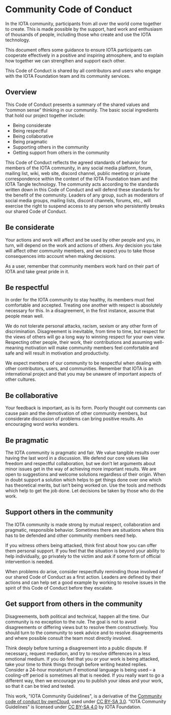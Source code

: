 # Community Code of Conduct

In the IOTA community, participants from all over the world come together to create. This is made possible by the
support, hard work and enthusiasm of thousands of people, including those who create and use the IOTA technology.

This document offers some guidance to ensure IOTA participants can cooperate effectively in a positive and inspiring
atmosphere, and to explain how together we can strengthen and support each other.

This Code of Conduct is shared by all contributors and users who engage with the IOTA Foundation team and its community
services.

## Overview

This Code of Conduct presents a summary of the shared values and “common sense” thinking in our community. The basic
social ingredients that hold our project together include:

- Being considerate
- Being respectful
- Being collaborative
- Being pragmatic
- Supporting others in the community
- Getting support from others in the community

This Code of Conduct reflects the agreed standards of behavior for members of the IOTA community, in any social media
platform, forum, mailing list, wiki, web site, discord channel, public meeting or private correspondence within the
context of the IOTA Foundation team and the IOTA Tangle technology. The community acts according to the standards
written down in this Code of Conduct and will defend these standards for the benefit of the community. Leaders of any
group, such as moderators of social media groups, mailing lists, discord channels, forums, etc., will exercise the right
to suspend access to any person who persistently breaks our shared Code of Conduct.

## Be considerate

Your actions and work will affect and be used by other people and you, in turn, will depend on the work and actions of
others. Any decision you take will affect other community members, and we expect you to take those consequences into
account when making decisions.

As a user, remember that community members work hard on their part of IOTA and take great pride in it.

## Be respectful

In order for the IOTA community to stay healthy, its members must feel comfortable and accepted. Treating one another
with respect is absolutely necessary for this. In a disagreement, in the first instance, assume that people mean well.

We do not tolerate personal attacks, racism, sexism or any other form of discrimination. Disagreement is inevitable,
from time to time, but respect for the views of others will go a long way to winning respect for your own view.
Respecting other people, their work, their contributions and assuming well-meaning motivation will make community
members feel comfortable and safe and will result in motivation and productivity.

We expect members of our community to be respectful when dealing with other contributors, users, and communities.
Remember that IOTA is an international project and that you may be unaware of important aspects of other cultures.

## Be collaborative

Your feedback is important, as is its form. Poorly thought out comments can cause pain and the demotivation of other
community members, but considerate discussion of problems can bring positive results. An encouraging word works wonders.

## Be pragmatic

The IOTA community is pragmatic and fair. We value tangible results over having the last word in a discussion. We defend
our core values like freedom and respectful collaboration, but we don’t let arguments about minor issues get in the way
of achieving more important results. We are open to suggestions and welcome solutions regardless of their origin. When
in doubt support a solution which helps to get things done over one which has theoretical merits, but isn’t being worked
on. Use the tools and methods which help to get the job done. Let decisions be taken by those who do the work.

## Support others in the community

The IOTA community is made strong by mutual respect, collaboration and pragmatic, responsible behavior. Sometimes there
are situations where this has to be defended and other community members need help.

If you witness others being attacked, think first about how you can offer them personal support. If you feel that the
situation is beyond your ability to help individually, go privately to the victim and ask if some form of official
intervention is needed.

When problems do arise, consider respectfully reminding those involved of our shared Code of Conduct as a first action.
Leaders are defined by their actions and can help set a good example by working to resolve issues in the spirit of this
Code of Conduct before they escalate.

## Get support from others in the community

Disagreements, both political and technical, happen all the time. Our community is no exception to the rule. The goal is
not to avoid disagreements or differing views but to resolve them constructively. You should turn to the community to
seek advice and to resolve disagreements and where possible consult the team most directly involved.

Think deeply before turning a disagreement into a public dispute. If necessary, request mediation, and try to resolve
differences in a less emotional medium. If you do feel that you or your work is being attacked, take your time to think
things through before writing heated replies. Consider a 24-hour moratorium if emotional language is being used – a
cooling-off period is sometimes all that is needed. If you really want to go a different way, then we encourage you to
publish your ideas and your work, so that it can be tried and tested.

This work, "IOTA Community Guidelines", is a derivative of
the [Community code of conduct by ownCloud](https://owncloud.org/community/code-of-conduct/), used
under [CC BY-SA 3.0](https://creativecommons.org/licenses/by-sa/3.0/). "IOTA Community Guidelines" is licensed
under [CC BY-SA 4.0](https://creativecommons.org/licenses/by-sa/4.0/) by IOTA Foundation.